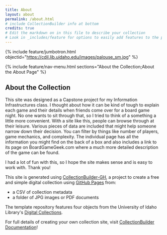 ```yaml
---
title: About
layout: about
permalink: /about.html
# include CollectionBuilder info at bottom
credits: true
# Edit the markdown on in this file to describe your collection
# Look in _includes/feature for options to easily add features to the page
---
```


{% include feature/jumbotron.html objectid="https://cdil.lib.uidaho.edu/images/palouse_sm.jpg" %}

{% include feature/nav-menu.html sections="About the Collection;About the About Page" %}

## About the Collection

This site was designed as a Capstone project for my Information Infrastructures class. I thought about how it can be kind of tough to explain each game and their details when friends come over for a board game night. No one wants to sit through that, so I tried to think of a something a little more convenient. With a site like this, people can browse through at their leisure. Various pieces of data are included that might help someone narrow down their decision. You can filter by things like number of players, game mechanics, and complexity. The individual page has all the information you might find on the back of a box and also includes a link to its page on BoardGameGeek.com where a much more detailed description of the game can be found. 

I had a lot of fun with this, so I hope the site makes sense and is easy to work with. Thank you!

This site is generated using [CollectionBuilder-GH](https://collectionbuilding.github.io/gh/), a project to create a free and simple digital collection using [GitHub Pages](https://pages.github.com/) from: 

- a CSV of collection metadata
- a folder of JPG images or PDF documents

The template repository features four objects from the University of Idaho Library's [Digital Collections](https://www.lib.uidaho.edu/digital). 

For full details of creating your own collection site, visit [CollectionBuilder Documentation](https://collectionbuilder.github.io/cb-docs/)!
